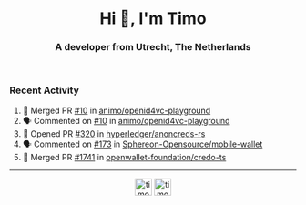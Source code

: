 <h1 align="center">Hi 👋, I'm Timo</h1>
<h3 align="center">A developer from Utrecht, The Netherlands</h3>
<br/>
<!-- https://github.com/rahuldkjain/github-profile-readme-generator --!>

<!--  <p align="left"><img src="https://github-readme-stats.vercel.app/api?username=timoglastra&show_icons=true&count_private=true&" alt="timoglastra" /></p> --!>

<!--
Github language stats
<p align="left"><img src="https://github-readme-stats.vercel.app/api/top-langs/?username=timoglastra&layout=compact" alt="timoglastra" /><p>
-->

<!-- Codestats language stats -->
<!-- <p align="left"><img src="https://codestats-readme.vercel.app/api/top-langs/?username=timoglastra&layout=compact&language_count=12" alt="timoglastra" /><p>    --!>
  
<h3>Recent Activity</h3>

<!--START_SECTION:activity-->
1. 🎉 Merged PR [#10](https://github.com/animo/openid4vc-playground/pull/10) in [animo/openid4vc-playground](https://github.com/animo/openid4vc-playground)
2. 🗣 Commented on [#10](https://github.com/animo/openid4vc-playground/pull/10#issuecomment-1928678220) in [animo/openid4vc-playground](https://github.com/animo/openid4vc-playground)
3. 💪 Opened PR [#320](https://github.com/hyperledger/anoncreds-rs/pull/320) in [hyperledger/anoncreds-rs](https://github.com/hyperledger/anoncreds-rs)
4. 🗣 Commented on [#173](https://github.com/Sphereon-Opensource/mobile-wallet/issues/173#issuecomment-1927020366) in [Sphereon-Opensource/mobile-wallet](https://github.com/Sphereon-Opensource/mobile-wallet)
5. 🎉 Merged PR [#1741](https://github.com/openwallet-foundation/credo-ts/pull/1741) in [openwallet-foundation/credo-ts](https://github.com/openwallet-foundation/credo-ts)
<!--END_SECTION:activity-->

---

<p align="center">
<a href="https://twitter.com/timoglastra" target="blank"><img align="center" src="https://cdn.jsdelivr.net/npm/simple-icons@3.0.1/icons/twitter.svg" alt="timoglastra" height="30" width="30" /></a>
<a href="https://linkedin.com/in/timoglastra" target="blank"><img align="center" src="https://cdn.jsdelivr.net/npm/simple-icons@3.0.1/icons/linkedin.svg" alt="timoglastra" height="30" width="30" /></a>
</p>



